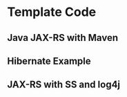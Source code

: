 Template Code
=======

Java JAX-RS with Maven
----------------------

Hibernate Example
-----------------

JAX-RS with SS and log4j
------------------------

